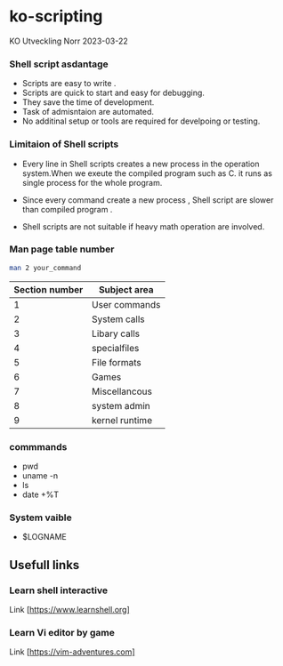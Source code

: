 # ko-scripting
KO Utveckling Norr  2023-03-22 

### Shell script asdantage 
 - Scripts are easy to write . 
 - Scripts are quick to start and easy for debugging. 
 - They save the time of development. 
 - Task of admisntaion are automated. 
 - No additinal setup or tools are required for develpoing or testing. 

### Limitaion of Shell scripts
- Every line in Shell scripts creates a new process in the operation system.When we exeute the compiled program such as C. it runs as single process for the whole program. 

- Since every command create a new process , Shell script are slower than compiled program . 

- Shell scripts are not suitable if heavy math operation are involved. 

### Man page table number 

```sh
man 2 your_command 
```

| Section number | Subject area |
| ------ | ------ |
| 1 | User commands |
| 2 | System calls |
| 3 | Libary calls |
| 4 | specialfiles |
| 5 | File formats |
| 6 | Games |
| 7 | Miscellancous |
| 8 | system admin |
| 9 | kernel runtime |


### commmands  

- pwd 
- uname -n
- ls
- date +%T

### System vaible 

- $LOGNAME



## Usefull links 

### Learn shell interactive 
Link [https://www.learnshell.org]

### Learn Vi editor by game 
Link [https://vim-adventures.com]